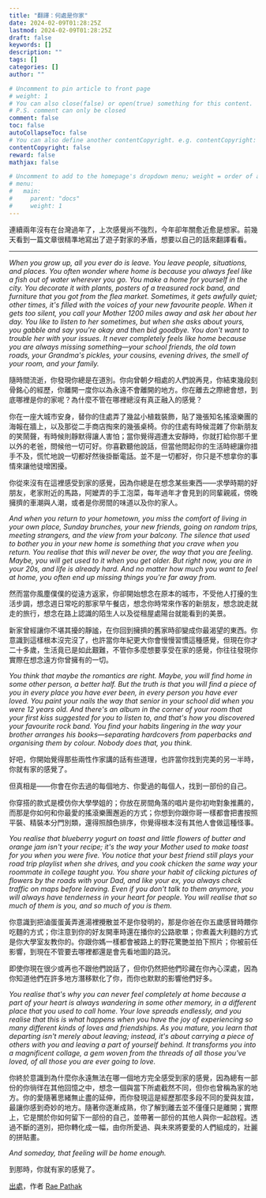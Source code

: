 ```yaml
---
title: "翻譯：何處是你家"
date: 2024-02-09T01:28:25Z
lastmod: 2024-02-09T01:28:25Z
draft: false
keywords: []
description: ""
tags: []
categories: []
author: ""

# Uncomment to pin article to front page
# weight: 1
# You can also close(false) or open(true) something for this content.
# P.S. comment can only be closed
comment: false
toc: false
autoCollapseToc: false
# You can also define another contentCopyright. e.g. contentCopyright: "This is another copyright."
contentCopyright: false
reward: false
mathjax: false

# Uncomment to add to the homepage's dropdown menu; weight = order of article
# menu:
#   main:
#     parent: "docs"
#     weight: 1
---
```


連續兩年沒有在台灣過年了，上次感覺尚不強烈，今年卻年關愈近愈是想家。前幾天看到一篇文章很精準地寫出了遊子對家的矛盾，想要以自己的話來翻譯看看。

---

*When you grow up, all you ever do is leave. You leave people, situations, and places. You often wonder where home is because you always feel like a fish out of water wherever you go. You make a home for yourself in the city. You decorate it with plants, posters of a treasured rock band, and furniture that you got from the flea market. Sometimes, it gets awfully quiet; other times, it's filled with the voices of your new favourite people. When it gets too silent, you call your Mother 1200 miles away and ask her about her day. You like to listen to her sometimes, but when she asks about yours, you gabble and say you're okay and then bid goodbye. You don't want to trouble her with your issues. It never completely feels like home because you are always missing something—your school friends, the old town roads, your Grandma's pickles, your cousins, evening drives, the smell of your room, and your family.*

隨時間流逝，你發現你總是在道別。你向曾朝夕相處的人們說再見，你結束幾段刻骨銘心的經歷，你離開一度你以為永遠不會離開的地方。你在離去之際總會想，到底哪裡是你的家呢？為什麼不管在哪裡總沒有真正融入的感覺？

你在一座大城市安身，替你的住處弄了幾盆小植栽裝飾，貼了幾張知名搖滾樂團的海報在牆上，以及那從二手商店掏來的幾張桌椅。你的住處有時候混雜了你新朋友的笑鬧聲，有時候則靜默得讓人害怕；當你覺得週遭太安靜時，你就打給你那千里以外的老爸，問候他一切可好。你喜歡聽他說話，但當他問起你的生活時總讓你措手不及，慌忙地說一切都好然後掛斷電話。並不是一切都好，你只是不想拿你的事情來讓他徒增困擾。

你從來沒有在這裡感受到家的感覺，因為你總是在想念某些東西——求學時期的好朋友，老家附近的馬路，阿嬤弄的手工泡菜，每年過年才會見到的同輩親戚，傍晚擁擠的車潮與人潮，或者是你房間的味道以及你的家人。

*And when you return to your hometown, you miss the comfort of living in your own place, Sunday brunches, your new friends, going on random trips, meeting strangers, and the view from your balcony. The silence that used to bother you in your new home is something that you crave when you return. You realise that this will never be over, the way that you are feeling. Maybe, you will get used to it when you get older. But right now, you are in your 20s, and life is already hard. And no matter how much you want to feel at home, you often end up missing things you're far away from.*

然而當你風塵僕僕的從遠方返家，你卻開始想念在原本的城市，不受他人打擾的生活步調，想念週日常吃的那家早午餐店，想念你時常來作客的新朋友，想念說走就走的旅行，想念在路上認識的陌生人以及從租屋處陽台就能看到的美景。

新家曾經讓你不堪其擾的靜謐，在你回到擁擠的舊家時卻變成你最渴望的東西。你意識到這樣根本沒完沒了，也許當你年紀更大你會慢慢習慣這種感覺，但現在你才二十多歲，生活竟已是如此艱難，不管你多麼想要享受在家的感覺，你往往發現你實際在想念遠方你曾擁有的一切。

*You think that maybe the romantics are right. Maybe, you will find home in some other person, a better half. But the truth is that you will find a piece of you in every place you have ever been, in every person you have ever loved. You paint your nails the way that senior in your school did when you were 12 years old. And there's an album in the corner of your room that your first kiss suggested for you to listen to, and that's how you discovered your favourite rock band. You find your habits lingering in the way your brother arranges his books—separating hardcovers from paperbacks and organising them by colour. Nobody does that, you think.*

好吧，你開始覺得那些兩性作家講的話有些道理，也許當你找到完美的另一半時，你就有家的感覺了。

但真相是——你會在你去過的每個地方、你愛過的每個人，找到一部份的自己。

你穿搭的款式是模仿你大學學姐的；你放在房間角落的唱片是你初吻對象推薦的，而那是你如何和你最愛的搖滾樂團邂逅的方式；你想到你跟你哥一樣都會把書按照平裝、精裝本分門別類，還得照顏色排序，你覺得根本沒有其他人會做這種怪事。

*You realise that blueberry yogurt on toast and little flowers of butter and orange jam isn't your recipe; it's the way your Mother used to make toast for you when you were five. You notice that your best friend still plays your road trip playlist when she drives, and you cook chicken the same way your roommate in college taught you. You share your habit of clicking pictures of flowers by the roads with your Dad, and like your ex, you always check traffic on maps before leaving. Even if you don't talk to them anymore, you will always have tenderness in your heart for people. You will realise that so much of them is you, and so much of you is them.*

你意識到把滷蛋蛋黃弄進湯裡攪散並不是你發明的，那是你爸在你五歲感冒時餵你吃麵的方式；你注意到你的好友開車時還在播你的公路歌單；你煮義大利麵的方式是你大學室友教你的。你跟你媽一樣都會被路上的野花驚艷並拍下照片；你被前任影響，到現在不管要去哪裡都還是會先看地圖的路況。

即使你現在很少或再也不跟他們說話了，但你仍然把他們珍藏在你內心深處，因為你知道他們在許多地方潛移默化了你，而你也默默的影響他們好多。

*You realise that's why you can never feel completely at home because a part of your heart is always wandering in some other memory, in a different place that you used to call home. Your love spreads endlessly, and you realise that this is what happens when you have the joy of experiencing so many different kinds of loves and friendships. As you mature, you learn that departing isn't merely about leaving; instead, it's about carrying a piece of others with you and leaving a part of yourself behind. It transforms you into a magnificent collage, a gem woven from the threads of all those you've loved, of all those you are ever going to love.*

你終於意識到為什麼你永遠無法在哪一個地方完全感受到家的感覺，因為總有一部份的你徜徉在其他回憶之中，想念一個與當下所處截然不同，但你也曾稱為家的地方。你的愛隨著思緒無止盡的延伸，而你發現這是經歷那麼多段不同的愛與友誼，最讓你感到奇妙的地方。隨著你逐漸成熟，你了解到離去並不僅僅只是離開；實際上，它是關於你如何留下一部份的自己，並帶著一部份的其他人與你一起啟程。透過不斷的道別，把你轉化成一幅，由你所愛過、與未來將要愛的人們組成的，壯麗的拼貼畫。

*And someday, that feeling will be home enough.*

到那時，你就有家的感覺了。

[出處](https://www.facebook.com/story.php?story_fbid=921606952665621&id=100044489737161&mibextid=WC7FNe)，作者 [Rae Pathak](https://www.instagram.com/raepathak)